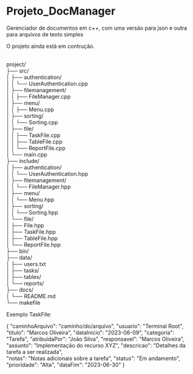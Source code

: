 # Projeto_DocManager
Gerenciador de documentos em c++, com uma versão para json e outra para arquivos de texto simples

O projeto ainda está em contrução.

<br>
project/ <br>
├── src/ <br>
│   ├── authentication/ <br>
│   │   └── UserAuthentication.cpp <br>
│   ├── filemanagement/ <br>
│   │   ├── FileManager.cpp <br>
│   ├── menu/ <br>
│   │   ├── Menu.cpp <br>
│   ├── sorting/ <br>
│   │   └── Sorting.cpp <br>
│   ├── file/ <br>
│   │   ├── TaskFile.cpp <br>
│   │   ├── TableFile.cpp <br>
│   │   └── ReportFile.cpp <br>
│   └── main.cpp <br>
├── include/ <br>
│   ├── authentication/ <br>
│   │   └── UserAuthentication.hpp <br>
│   ├── filemanagement/ <br>
│   │   └── FileManager.hpp <br>
│   ├── menu/ <br>
│   │   └── Menu.hpp <br>
│   ├── sorting/ <br>
│   │   └── Sorting.hpp <br>
│   └── file/ <br>
│       ├── File.hpp <br>
│       ├── TaskFile.hpp <br>
│       ├── TableFile.hpp <br>
│       └── ReportFile.hpp <br>
├── bin/ <br>
├── data/ <br>
│   ├── users.txt <br>
│   ├── tasks/ <br>
│   ├── tables/ <br>
│   └── reports/ <br>
├── docs/ <br>
│   └── README.md <br>
└── makefile


Exemplo TaskFile:

{
  "caminhoArquivo": "caminho/do/arquivo",
  "usuario": "Terminal Root",
  "titulo": "Marcos Oliveira",
  "dataInicio": "2023-06-09",
  "categoria": "Tarefa",
  "atribuidaPor": "João Silva",
  "responsavel": "Marcos Oliveira",
  "assunto": "Implementação do recurso XYZ",
  "descricao": "Detalhes da tarefa a ser realizada",\
  "notas": "Notas adicionais sobre a tarefa",
  "status": "Em andamento",
  "prioridade": "Alta",
  "dataFim": "2023-06-30"
}
